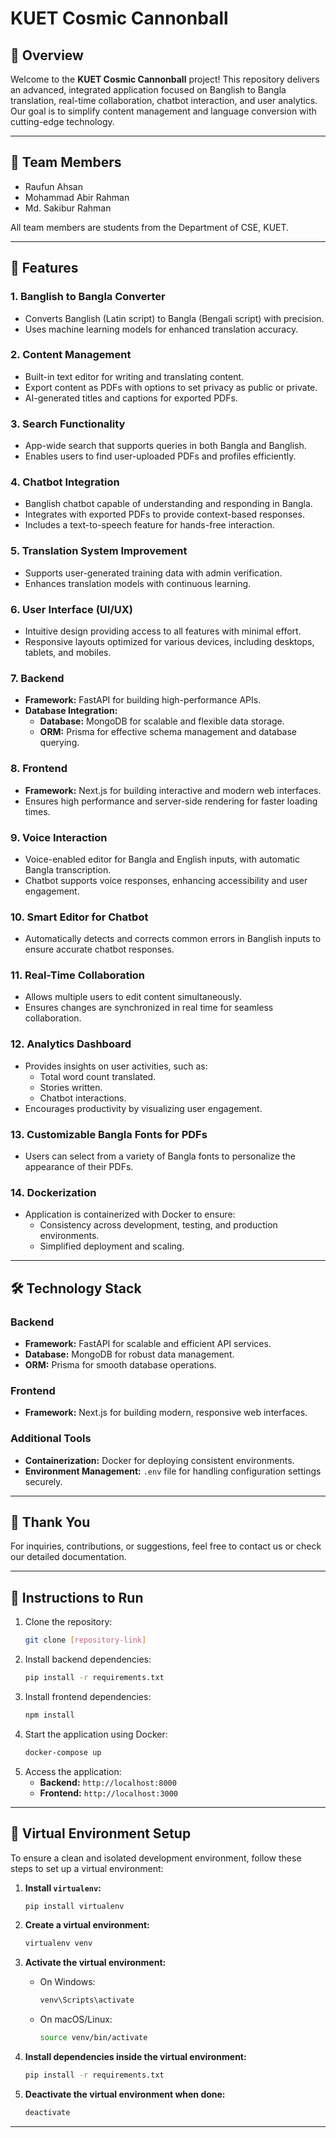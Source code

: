 # KUET Cosmic Cannonball

## 🚀 Overview
Welcome to the **KUET Cosmic Cannonball** project! This repository delivers an advanced, integrated application focused on Banglish to Bangla translation, real-time collaboration, chatbot interaction, and user analytics. Our goal is to simplify content management and language conversion with cutting-edge technology.

---

## 👥 Team Members
-  Raufun Ahsan  
- Mohammad Abir Rahman  
- Md. Sakibur Rahman  

All team members are students from the Department of CSE, KUET.

---

## 🔑 Features

### 1. **Banglish to Bangla Converter**
- Converts Banglish (Latin script) to Bangla (Bengali script) with precision.
- Uses machine learning models for enhanced translation accuracy.

### 2. **Content Management**
- Built-in text editor for writing and translating content.
- Export content as PDFs with options to set privacy as public or private.
- AI-generated titles and captions for exported PDFs.

### 3. **Search Functionality**
- App-wide search that supports queries in both Bangla and Banglish.
- Enables users to find user-uploaded PDFs and profiles efficiently.

### 4. **Chatbot Integration**
- Banglish chatbot capable of understanding and responding in Bangla.
- Integrates with exported PDFs to provide context-based responses.
- Includes a text-to-speech feature for hands-free interaction.

### 5. **Translation System Improvement**
- Supports user-generated training data with admin verification.
- Enhances translation models with continuous learning.

### 6. **User Interface (UI/UX)**
- Intuitive design providing access to all features with minimal effort.
- Responsive layouts optimized for various devices, including desktops, tablets, and mobiles.

### 7. **Backend**
- **Framework:** FastAPI for building high-performance APIs.
- **Database Integration:**
  - **Database:** MongoDB for scalable and flexible data storage.
  - **ORM:** Prisma for effective schema management and database querying.

### 8. **Frontend**
- **Framework:** Next.js for building interactive and modern web interfaces.
- Ensures high performance and server-side rendering for faster loading times.

### 9. **Voice Interaction**
- Voice-enabled editor for Bangla and English inputs, with automatic Bangla transcription.
- Chatbot supports voice responses, enhancing accessibility and user engagement.

### 10. **Smart Editor for Chatbot**
- Automatically detects and corrects common errors in Banglish inputs to ensure accurate chatbot responses.

### 11. **Real-Time Collaboration**
- Allows multiple users to edit content simultaneously.
- Ensures changes are synchronized in real time for seamless collaboration.

### 12. **Analytics Dashboard**
- Provides insights on user activities, such as:
  - Total word count translated.
  - Stories written.
  - Chatbot interactions.
- Encourages productivity by visualizing user engagement.

### 13. **Customizable Bangla Fonts for PDFs**
- Users can select from a variety of Bangla fonts to personalize the appearance of their PDFs.

### 14. **Dockerization**
- Application is containerized with Docker to ensure:
  - Consistency across development, testing, and production environments.
  - Simplified deployment and scaling.

---

## 🛠️ Technology Stack

### Backend
- **Framework:** FastAPI for scalable and efficient API services.
- **Database:** MongoDB for robust data management.
- **ORM:** Prisma for smooth database operations.

### Frontend
- **Framework:** Next.js for building modern, responsive web interfaces.

### Additional Tools
- **Containerization:** Docker for deploying consistent environments.
- **Environment Management:** `.env` file for handling configuration settings securely.

---

## 🙏 Thank You
For inquiries, contributions, or suggestions, feel free to contact us or check our detailed documentation.

---

## 🚀 Instructions to Run

1. Clone the repository:
   ```bash
   git clone [repository-link]
   ```
2. Install backend dependencies:
   ```bash
   pip install -r requirements.txt
   ```
3. Install frontend dependencies:
   ```bash
   npm install
   ```
4. Start the application using Docker:
   ```bash
   docker-compose up
   ```
5. Access the application:
   - **Backend:** `http://localhost:8000`
   - **Frontend:** `http://localhost:3000`

---

## 📂 Virtual Environment Setup

To ensure a clean and isolated development environment, follow these steps to set up a virtual environment:

1. **Install `virtualenv`:**
   ```bash
   pip install virtualenv
   ```

2. **Create a virtual environment:**
   ```bash
   virtualenv venv
   ```

3. **Activate the virtual environment:**
   - On Windows:
     ```bash
     venv\Scripts\activate
     ```
   - On macOS/Linux:
     ```bash
     source venv/bin/activate
     ```

4. **Install dependencies inside the virtual environment:**
   ```bash
   pip install -r requirements.txt
   ```

5. **Deactivate the virtual environment when done:**
   ```bash
   deactivate
   ```

---


